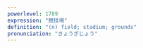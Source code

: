 ```yaml
---
powerlevel: 1789
expression: "競技場"
definition: "(n) field; stadium; grounds"
pronunciation: "きょうぎじょう"
---
```

